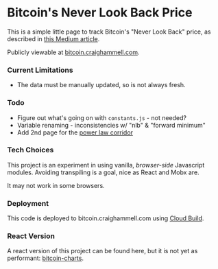 # Bitcoin's Never Look Back Price

This is a simple little page to track Bitcoin's "Never Look Back" price, as
described in [this Medium article](https://medium.com/@cane.island/why-bitcoin-is-never-looking-back-f06ab333742e).

Publicly viewable at [bitcoin.craighammell.com](http://bitcoin.craighammell.com).

### Current Limitations

- The data must be manually updated, so is not always fresh.

### Todo

- Figure out what's going on with `constants.js` - not needed?
- Variable renaming - inconsistencies w/ "nlb" & "forward minimum"
- Add 2nd page for the [power law corridor](https://medium.com/coinmonks/bitcoins-natural-long-term-power-law-corridor-of-growth-649d0e9b3c94)

### Tech Choices

This project is an experiment in using vanilla, *browser-side* Javascript
modules. Avoiding transpiling is a goal, nice as React and Mobx are.

It may not work in some browsers.

### Deployment

This code is deployed to bitcoin.craighammell.com using
[Cloud Build](https://cloud.google.com/community/tutorials/automated-publishing-cloud-build).

### React Version

A react version of this project can be found here, but it is not yet as performant:
[bitcoin-charts](https://github.com/cilphex/bitcoin-charts).
